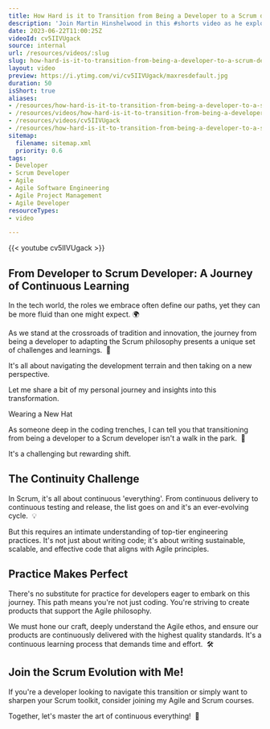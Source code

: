 ```yaml
---
title: How Hard is it to Transition from Being a Developer to a Scrum developer?
description: 'Join Martin Hinshelwood in this #shorts video as he explores the challenges of transitioning from a traditional developer to a scrum developer.'
date: 2023-06-22T11:00:25Z
videoId: cv5IIVUgack
source: internal
url: /resources/videos/:slug
slug: how-hard-is-it-to-transition-from-being-a-developer-to-a-scrum-developer
layout: video
preview: https://i.ytimg.com/vi/cv5IIVUgack/maxresdefault.jpg
duration: 50
isShort: true
aliases:
- /resources/how-hard-is-it-to-transition-from-being-a-developer-to-a-scrum-developer
- /resources/videos/how-hard-is-it-to-transition-from-being-a-developer-to-a-scrum-developer-
- /resources/videos/cv5IIVUgack
- /resources/how-hard-is-it-to-transition-from-being-a-developer-to-a-scrum-developer-
sitemap:
  filename: sitemap.xml
  priority: 0.6
tags:
- Developer
- Scrum Developer
- Agile
- Agile Software Engineering
- Agile Project Management
- Agile Developer
resourceTypes:
- video

---
```

{{< youtube cv5IIVUgack >}}

## From Developer to Scrum Developer: A Journey of Continuous Learning

In the tech world, the roles we embrace often define our paths, yet they can be more fluid than one might expect. 🌍

As we stand at the crossroads of tradition and innovation, the journey from being a developer to adapting the Scrum philosophy presents a unique set of challenges and learnings.  🚀

It's all about navigating the development terrain and then taking on a new perspective.

Let me share a bit of my personal journey and insights into this transformation.

Wearing a New Hat

As someone deep in the coding trenches, I can tell you that transitioning from being a developer to a Scrum developer isn't a walk in the park.  🔄

It's a challenging but rewarding shift.

## The Continuity Challenge

In Scrum, it's all about continuous 'everything'. From continuous delivery to continuous testing and release, the list goes on and it's an ever-evolving cycle.  💡

But this requires an intimate understanding of top-tier engineering practices. It's not just about writing code; it's about writing sustainable, scalable, and effective code that aligns with Agile principles.

## Practice Makes Perfect

There's no substitute for practice for developers eager to embark on this journey. This path means you're not just coding. You're striving to create products that support the Agile philosophy.

We must hone our craft, deeply understand the Agile ethos, and ensure our products are continuously delivered with the highest quality standards. It's a continuous learning process that demands time and effort.  🛠️

## Join the Scrum Evolution with Me!

If you're a developer looking to navigate this transition or simply want to sharpen your Scrum toolkit, consider joining my Agile and Scrum courses.

Together, let's master the art of continuous everything!  🌟
